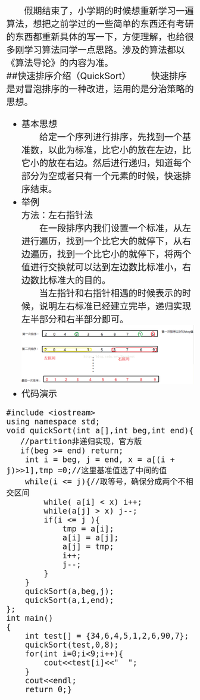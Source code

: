 

<font size=5>　　假期结束了，小学期的时候想重新学习一遍算法，想把之前学过的一些简单的东西还有考研的东西都重新具体的写一下，方便理解，也给很多刚学习算法同学一点思路。涉及的算法都以《算法导论》的内容为准。<br>
##快速排序介绍（QuickSort）
&emsp;&emsp;快速排序是对冒泡排序的一种改进，运用的是分治策略的思想。<br>
* 基本思想　<br>
&emsp;&emsp;给定一个序列进行排序，先找到一个基准数，以此为标准，比它小的放在左边，比它小的放在右边。然后进行递归，知道每个部分为空或者只有一个元素的时候，快速排序结束。<br>
* 举例<br>
  方法：左右指针法<br>
　　在一段排序内我们设置一个标准，从左进行遍历，找到一个比它大的就停下，从右边遍历，找到一个比它小的就停下，将两个值进行交换就可以达到左边数比标准小，右边数比标准大的目的。<br>
　　当左指针和右指针相遇的时候表示的时候，说明左右标准已经建立完毕，递归实现左半部分和右半部分即可。<br>
  ![示例图片](https://github.com/Anaethesia/CLRSconcept/blob/master/Screenshots/20170308204345872.png)<br>
* 代码演示<br>
```
#include <iostream>
using namespace std;
void quickSort(int a[],int beg,int end){
   //partition非递归实现，官方版
   if(beg >= end) return;
    int i = beg, j = end, x = a[(i + j)>>1],tmp =0;//这里基准值选了中间的值
    while(i <= j){//取等号，确保分成两个不相交区间
        while( a[i] < x) i++;
        while(a[j] > x) j--;
        if(i <= j ){
            tmp = a[i];
            a[i] = a[j];
            a[j] = tmp;
            i++;
            j--;
        }     
    }
    quickSort(a,beg,j);
    quickSort(a,i,end);
};
int main()
{
    int test[] = {34,6,4,5,1,2,6,90,7};
    quickSort(test,0,8);
    for(int i=0;i<9;i++){ 
        cout<<test[i]<<"  ";
    }
    cout<<endl;
    return 0;}
```
